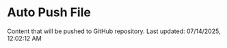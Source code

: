 # Auto Push File

Content that will be pushed to GitHub repository.
Last updated: 07/14/2025, 12:02:12 AM